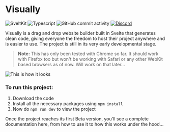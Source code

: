 # Visually

<img alt="SveltKit" src="https://img.shields.io/badge/Sveltekit-%20?style=for-the-badge&logo=svelte&color=%233C3C3C">  <img alt="Typescript" src="https://img.shields.io/badge/Typescript-%20?style=for-the-badge&logo=typescript&color=%233C3C3C">  <img alt="GitHub commit activity" src="https://img.shields.io/github/commit-activity/m/git002/Visually?style=for-the-badge&labelColor=%233C3C3C&color=%2321944b">  <a href='https://discord.gg/3B9EX33p' target="_blank"><img alt='Discord' src='https://img.shields.io/badge/Discord-100000?style=for-the-badge&logo=Discord&logoColor=white&labelColor=3C3C3C&color=5865F2'/></a>

Visually is a drag and drop website builder built in Svelte that generates clean code, giving everyone the freedom to host their project anywhere and is easier to use. The project is still in its very early developmental stage.

> **Note:** This has only been tested with Chrome so far. It should work with Firefox too but won't be working with Safari or any other WebKit based browsers as of now. Will work on that later...

![This is how it looks](https://i.ibb.co/Lnb0BdW/Screenshot-from-2023-12-23-11-25-15.png)

### To run this project:

1. Download the code
2. Install all the necessary packages using `npm install`
3. Now do `npm run dev` to view the project

Once the project reaches its first Beta version, you'll see a complete documentation here, from how to use it to how this works under the hood...
